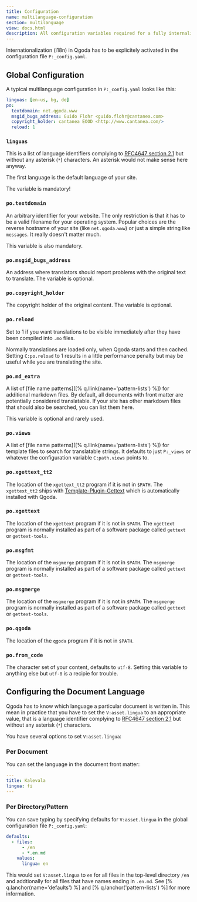 ```yaml
---
title: Configuration 
name: multilanguage-configuration
section: multilanguage
view: docs.html
description: All configuration variables required for a fully internalized site
---
```

Internationalization (i18n) in Qgoda has to be explicitely activated in the configuration file `P:_config.yaml`.

<qgoda-toc/>

## Global Configuration

A typical multilanguage configuration in `P:_config.yaml` looks like this:

```yaml
linguas: [en-us, bg, de]
po:
  textdomain: net.qgoda.www
  msgid_bugs_address: Guido Flohr <guido.flohr@cantanea.com>
  copyright_holder: cantanea EOOD <http://www.cantanea.com/>
  reload: 1
```

### `linguas`

This is a list of language identifiers complying to [RFC4647 section 2.1](https://tools.ietf.org/html/rfc4647#section-2.1) but without any asterisk (`*`) characters. An asterisk would not make sense here anyway.

The first language is the default language of your site.

The variable is mandatory!

### `po.textdomain`

An arbitrary identifier for your website. The only restriction is that it has to be a valid filename for your operating system. Popular choices are the reverse hostname of your site (like `net.qgoda.www`) or just a simple string like `messages`. It really doesn't matter much.

This variable is also mandatory.

### `po.msgid_bugs_address`

An address where translators should report problems with the original text to translate. The variable is optional.

### `po.copyright_holder`

The copyright holder of the original content. The variable is optional.

### `po.reload`

Set to 1 if you want translations to be visible immediately after they have been compiled into `.mo` files.

Normally translations are loaded only, when Qgoda starts and then cached. Setting `C:po.reload` to 1 results in a little performance penalty but may be useful while you are translating the site.

### `po.md_extra`

A list of [file name patterns]([% q.llink(name='pattern-lists') %]) for additional markdown files. By default, all documents with front matter are potentially considered translatable. If your site has other markdown files that should also be searched, you can list them here.

This variable is optional and rarely used. 

### `po.views`

A list of [file name patterns]([% q.llink(name='pattern-lists') %]) for template files to search for translatable strings. It defaults to just `P:_views` or whatever the configuration variable `C:path.views` points to.

### `po.xgettext_tt2`

The location of the `xgettext_tt2` program if it is not in `$PATH`. The `xgettext_tt2` ships with [Template-Plugin-Gettext](https://github.com/template-plugin-gettext) which is automatically installed with Qgoda.

### `po.xgettext`

The location of the `xgettext` program if it is not in `$PATH`. The `xgettext` program is normally installed as part of a software package called `gettext` or `gettext-tools`.

### `po.msgfmt`

The location of the `msgmerge` program if it is not in `$PATH`. The `msgmerge` program is normally installed as part of a software package called `gettext` or `gettext-tools`.

### `po.msgmerge`

The location of the `msgmerge` program if it is not in `$PATH`. The `msgmerge` program is normally installed as part of a software package called `gettext` or `gettext-tools`.

### `po.qgoda`

The location of the `qgoda` program if it is not in `$PATH`.

### `po.from_code`

The character set of your content, defaults to `utf-8`. Setting this variable to anything else but `utf-8` is a recipie for trouble.

## Configuring the Document Language

Qgoda has to know which language a particular document is written in. This mean in practice that you have to set the `V:asset.lingua` to an appropriate value, that is a language identifier complying to [RFC4647 section 2.1](https://tools.ietf.org/html/rfc4647#section-2.1) but without any asterisk (`*`) characters.

You have several options to set `V:asset.lingua`:

### Per Document

You can set the language in the document front matter:

```yaml
---
title: Kalevala
lingua: fi
---
```

### Per Directory/Pattern

You can save typing by specifying defaults for `V:asset.lingua` in the global configuration file `P:_config.yaml`:

```yaml
defaults:
  - files: 
      - /en
      - *.en.md
    values:
      lingua: en
```

This would set `V:asset.lingua` to `en` for all files in the top-level directory `/en` and addtionally for all files that have names ending in `.en.md`. See [% q.lanchor(name='defaults') %] and [% q.lanchor('pattern-lists') %] for more information.